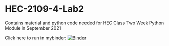 # HEC-2109-4-Lab2

Contains material and python code needed for HEC Class Two Week Python Module in September 2021

Click here to run in mybinder:
[![Binder](https://mybinder.org/badge_logo.svg)](https://mybinder.org/v2/gh/47corn/HEC-2109-4-Lab2/HEAD)
